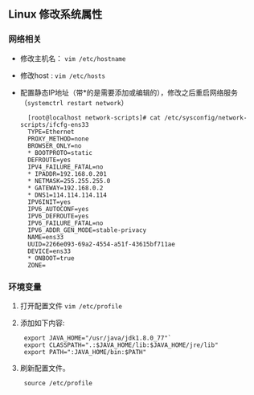 ## Linux 修改系统属性  

### 网络相关  
* 修改主机名： `vim /etc/hostname`
* 修改host : `vim /etc/hosts`  
* 配置静态IP地址（带*的是需要添加或编辑的），修改之后重启网络服务（`systemctrl restart network`）

		[root@localhost network-scripts]# cat /etc/sysconfig/network-scripts/ifcfg-ens33
		TYPE=Ethernet
		PROXY_METHOD=none
		BROWSER_ONLY=no
		* BOOTPROTO=static
		DEFROUTE=yes
		IPV4_FAILURE_FATAL=no
		* IPADDR=192.168.0.201
		* NETMASK=255.255.255.0
		* GATEWAY=192.168.0.2
		* DNS1=114.114.114.114
		IPV6INIT=yes
		IPV6_AUTOCONF=yes
		IPV6_DEFROUTE=yes
		IPV6_FAILURE_FATAL=no
		IPV6_ADDR_GEN_MODE=stable-privacy
		NAME=ens33
		UUID=2266e093-69a2-4554-a51f-43615bf711ae
		DEVICE=ens33
		* ONBOOT=true
		ZONE=
### 环境变量  

1. 打开配置文件 `vim /etc/profile`
	
2. 添加如下内容: 

		export JAVA_HOME="/usr/java/jdk1.8.0_77"`
		export CLASSPATH=".:$JAVA_HOME/lib:$JAVA_HOME/jre/lib"
		export PATH=":JAVA_HOME/bin:$PATH"

3. 刷新配置文件。
	
	 	source /etc/profile 



